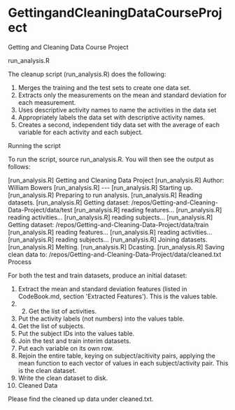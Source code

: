 GettingandCleaningDataCourseProject
===================================

Getting and Cleaning Data Course Project

run_analysis.R

The cleanup script (run_analysis.R) does the following:

1. Merges the training and the test sets to create one data set.
2. Extracts only the measurements on the mean and standard deviation for each measurement.
3. Uses descriptive activity names to name the activities in the data set
4. Appropriately labels the data set with descriptive activity names.
5. Creates a second, independent tidy data set with the average of each variable for each activity and each subject.

Running the script

To run the script, source run_analysis.R. You will then see the output as follows:

[run_analysis.R] Getting and Cleaning Data Project 
[run_analysis.R] Author: William Bowers 
[run_analysis.R] --- 
[run_analysis.R] Starting up. 
[run_analysis.R] Preparing to run analysis. 
[run_analysis.R] Reading datasets. 
[run_analysis.R] Getting dataset: /repos/Getting-and-Cleaning-Data-Project/data/test 
[run_analysis.R]   reading features... 
[run_analysis.R]   reading activities... 
[run_analysis.R]   reading subjects... 
[run_analysis.R] Getting dataset: /repos/Getting-and-Cleaning-Data-Project/data/train 
[run_analysis.R]   reading features... 
[run_analysis.R]   reading activities... 
[run_analysis.R]   reading subjects... 
[run_analysis.R] Joining datasets. 
[run_analysis.R] Melting. 
[run_analysis.R] Dcasting. 
[run_analysis.R] Saving clean data to: /repos/Getting-and-Cleaning-Data-Project/data/cleaned.txt 
Process

For both the test and train datasets, produce an initial dataset:

1. Extract the mean and standard deviation features (listed in CodeBook.md, section 'Extracted Features'). This is the values table.
2. 2. Get the list of activities.
3. Put the activity labels (not numbers) into the values table.
4. Get the list of subjects.
5. Put the subject IDs into the values table.
6. Join the test and train interim datasets.
7. Put each variable on its own row.
8. Rejoin the entire table, keying on subject/acitivity pairs, applying the mean function to each vector of values in each subject/activity pair. This is the clean dataset.
9. Write the clean dataset to disk.
10. Cleaned Data

Please find the cleaned up data under cleaned.txt.
